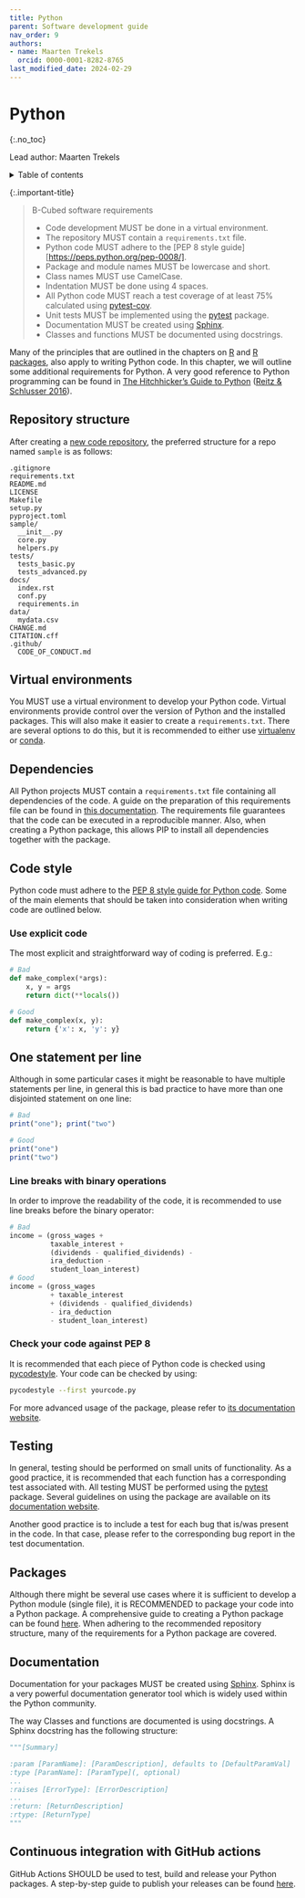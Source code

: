 ```yaml
---
title: Python
parent: Software development guide
nav_order: 9
authors:
- name: Maarten Trekels
  orcid: 0000-0001-8282-8765
last_modified_date: 2024-02-29
---
```


# Python
{:.no_toc}

Lead author: Maarten Trekels

<details closed markdown="block">
  <summary>
    Table of contents
  </summary>
  {:.text-delta}
- TOC
{:toc}
</details>

{:.important-title}
> B-Cubed software requirements
> 
> - Code development MUST be done in a virtual environment.
> - The repository MUST contain a `requirements.txt` file.
> - Python code MUST adhere to the [PEP 8 style guide][https://peps.python.org/pep-0008/].
> - Package and module names MUST be lowercase and short.
> - Class names MUST use CamelCase.
> - Indentation MUST be done using 4 spaces.
> - All Python code MUST reach a test coverage of at least 75% calculated using [pytest-cov](https://pytest-cov.readthedocs.io/en/).
> - Unit tests MUST be implemented using the [pytest](https://docs.pytest.org/en/latest) package.
> - Documentation MUST be created using [Sphinx](https://docs.readthedocs.io/en/stable/intro/getting-started-with-sphinx.html).
> - Classes and functions MUST be documented using docstrings.

Many of the principles that are outlined in the chapters on [R](/dev-guide/r/) and [R packages](/dev-guide/r-packages/), also apply to writing Python code. In this chapter, we will outline some additional requirements for Python. A very good reference to Python programming can be found in [The Hitchhicker’s Guide to Python](https://docs.python-guide.org/) ([Reitz & Schlusser 2016][reitz_schlusser_2016]).

## Repository structure

After creating a [new code repository](/dev-guide/code-repositories/), the preferred structure for a repo named `sample` is as follows:

```
.gitignore
requirements.txt
README.md
LICENSE
Makefile
setup.py
pyproject.toml
sample/
  __init__.py
  core.py
  helpers.py
tests/
  tests_basic.py
  tests_advanced.py
docs/
  index.rst
  conf.py
  requirements.in
data/
  mydata.csv
CHANGE.md
CITATION.cff
.github/
  CODE_OF_CONDUCT.md
```

## Virtual environments

You MUST use a virtual environment to develop your Python code. Virtual environments provide control over the version of Python and the installed packages. This will also make it easier to create a `requirements.txt`. There are several options to do this, but it is recommended to either use [virtualenv](https://virtualenv.pypa.io/en/stable/user_guide.html) or [conda](https://conda.io/projects/conda/en/latest/user-guide/index.html).

## Dependencies

All Python projects MUST contain a `requirements.txt` file containing all dependencies of the code. A guide on the preparation of this requirements file can be found in [this documentation](https://pip.pypa.io/en/stable/user_guide/#requirements-files). The requirements file guarantees that the code can be executed in a reproducible manner. Also, when creating a Python package, this allows PIP to install all dependencies together with the package. 

## Code style

Python code must adhere to the [PEP 8 style guide for Python code](https://peps.python.org/pep-0008/). Some of the main elements that should be taken into consideration when writing code are outlined below.

### Use explicit code

The most explicit and straightforward way of coding is preferred. E.g.:

```python
# Bad
def make_complex(*args):
    x, y = args
    return dict(**locals())

# Good
def make_complex(x, y):
    return {'x': x, 'y': y}
```

## One statement per line

Although in some particular cases it might be reasonable to have multiple statements per line, in general this is bad practice to have more than one disjointed statement on one line:

```r
# Bad
print("one"); print("two")

# Good
print("one")
print("two")
```

### Line breaks with binary operations

In order to improve the readability of the code, it is recommended to use line breaks before the binary operator:

```python
# Bad
income = (gross_wages +
          taxable_interest +
          (dividends - qualified_dividends) -
          ira_deduction -
          student_loan_interest)
# Good
income = (gross_wages
          + taxable_interest
          + (dividends - qualified_dividends)
          - ira_deduction
          - student_loan_interest)
```

### Check your code against PEP 8

It is recommended that each piece of Python code is checked using [pycodestyle](https://pypi.org/project/pycodestyle/). Your code can be checked by using:

```bash
pycodestyle --first yourcode.py
```

For more advanced usage of the package, please refer to [its documentation website](https://pypi.org/project/pycodestyle/).

## Testing

In general, testing should be performed on small units of functionality. As a good practice, it is recommended that each function has a corresponding test associated with. All testing MUST be performed using the [pytest](https://docs.pytest.org/en/latest) package. Several guidelines on using the package are available on its [documentation website](https://docs.pytest.org/en/latest/how-to/index.html#how-to).

Another good practice is to include a test for each bug that is/was present in the code. In that case, please refer to the corresponding bug report in the test documentation. 

## Packages

Although there might be several use cases where it is sufficient to develop a Python module (single file), it is RECOMMENDED to package your code into a Python package. A comprehensive guide to creating a Python package can be found [here](https://packaging.python.org/). When adhering to the recommended repository structure, many of the requirements for a Python package are covered.

## Documentation

Documentation for your packages MUST be created using [Sphinx](https://docs.readthedocs.io/en/stable/intro/getting-started-with-sphinx.html). Sphinx is a very powerful documentation generator tool which is widely used within the Python community. 

The way Classes and functions are documented is using docstrings. A Sphinx docstring has the following structure:

```python
"""[Summary]

:param [ParamName]: [ParamDescription], defaults to [DefaultParamVal]
:type [ParamName]: [ParamType](, optional)
...
:raises [ErrorType]: [ErrorDescription]
...
:return: [ReturnDescription]
:rtype: [ReturnType]
"""
```

## Continuous integration with GitHub actions

GitHub Actions SHOULD be used to test, build and release your Python packages. A step-by-step guide to publish your releases can be found [here](https://packaging.python.org/en/latest/guides/publishing-package-distribution-releases-using-github-actions-ci-cd-workflows/).

<!-- References -->
[reitz_schlusser_2016]: https://docs.python-guide.org/ "Reitz K, Schlusser T (2016). The Hitchhiker's guide to Python: best practices for development. O'Reilly Media, Inc."
